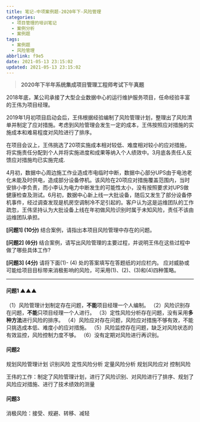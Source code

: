 ```yaml
---
title: 笔记-中项案例题-2020年下-风险管理
categories:
  - 项目管理的培训笔记
  - 案例分析
  - 案例题
tags:
  - 案例题
  - 风险管理
abbrlink: f9e5
date: 2021-05-13 23:15:02
updated: 2021-05-13 23:15:02
---
```


> **2020年下半年系统集成项目管理工程师考试下午真题**

2018年底，某公司承接了大型企业数据中心的运行维护服务项目，任命经验丰富的王伟为项目经理。

2019年1月初项目启动会后，王伟根据经验编制了风险管理计划，整理出了风险清单并制定了应对措施。考虑到风险管理会发生一定的成本，王伟按照应对措施的实施成本和难易程度对风险进行了排序。

在项目会议上，王伟挑选了20项实施成本相对较低、难度相对较小的应对措施，将实施责任分配到个人并将实施进度和成果等纳入个人绩效中。3月底各责任人反馈应对措施均已实施完成.

4月初，数据中心周边施工作业造成市电临时中断，数据中心部分UPS由于电池老化未能及时供电，造成部分设备停机。该风险在20项应对措施覆盖范围内，当时安排小李负责，而小李认为电力中断发生的可能性太小，没有按照要求对UPS做健康检查及测试。6月初，数据中心新上线一大批设备，随后又发生了部分设备停机事件，经过调查发现是机房空调制冷不足引起的。客户认为这是运维团队的工作疏忽，王伟坚持认为大批设备上线在年初做风险识别时属于未知风险，责任不该由运维团队承担。

**[问题1] (10分)**
结合案例，请指出本项目风险管理中存在的问题。

**[问题2] (6分)**
结合案例，请写出风险管理的主要过程，并说明王伟在这些过程中做了哪些具体工作?

**[问题3] (4分)**
请将下面(1)- (4) 处的答案填写在答题纸的对应栏内。
应对威胁或可能给项目目标带来消极影响的风险，可采用(1)、(2)、(3)和(4)四种策略。

<!-- more -->

---

#### 问题1 ▲▲▲

（1）风险管理计划制定存在问题，**不能**项目经理一个人编制。
（2）风险识别存在问题，**不能**只项目经理一个人进行。
（3）定性风险分析存在问题，没有采用**多种方法**进行风险的排序。
（4）风险应对存在问题，风险应对措施不够有效，不能只挑选成本低、难度小的应对措施。
（5）风险监控存在问题，缺乏对风险状态的有效监控，风险控制力度不够。
（6）没有定期对风险进行再识别。

#### 问题2

规划风险管理计划
识别风险
定性风险分析
定量风险分析
规划风险应对
控制风险

王伟的工作：制定了风险管理计划，进行了风险识别、对风险进行了排序、规划了风险应对措施、进行了技术绩效的测量

#### 问题3

消极风险：接受、规避、转移、减轻
